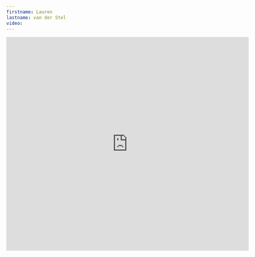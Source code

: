 ```yaml
--- 
firstname: Lauren
lastname: van der Stel
video: 
--- 
```


<iframe src="https://player.vimeo.com/video/560842591" width="640" height="564" frameborder="0" allow="autoplay; fullscreen" allowfullscreen></iframe>
